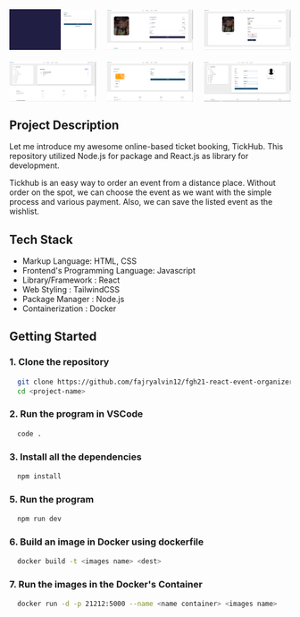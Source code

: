 <div style="display: grid; grid-template-columns: repeat(3, 1fr); gap: 20px; grid-template-rows: auto auto; align-items: center; justify-items: center">
  <img src="/src/assets/portfolio/Tickhub_AuthLogin.png" alt="login" width="300">
  <img src="/src/assets/portfolio/Tickhub_BookingPage.png" alt="Booking" width="300">
  <img src="/src/assets/portfolio/Tickhub_DetailEvent.png" alt="Event" width="300">
  <img src="/src/assets/portfolio/Tickhub_MyBooking.png" alt="MyBooking" width="300">
  <img src="/src/assets/portfolio/Tickhub_Payment.png" alt="Payment" width="300">
  <img src="/src/assets/portfolio/Tickhub_Profile.png" alt="Profile" width="300">
</div>

<h2>Project Description</h2>

Let me introduce my awesome online-based ticket booking, TickHub. This repository utilized Node.js for package and React.js as library for development.

Tickhub is an easy way to order an event from a distance place. Without order on the spot, we can choose the event as we want with the simple process and various payment. Also, we can save the listed event as the wishlist.

<h2>Tech Stack</h2>

- Markup Language: HTML, CSS
- Frontend's Programming Language: Javascript
- Library/Framework : React
- Web Styling : TailwindCSS
- Package Manager : Node.js
- Containerization : Docker

<h2>Getting Started</h2>

<h3>1. Clone the repository</h3>
  
```sh
  git clone https://github.com/fajryalvin12/fgh21-react-event-organizer.git
  cd <project-name>
```

<h3>2. Run the program in VSCode</h3>

```sh
  code .
```

<h3>3. Install all the dependencies</h3>

```sh
  npm install
```

<h3>5. Run the program</h3>

```sh
  npm run dev
```

<h3>6. Build an image in Docker using dockerfile</h3>

```sh
  docker build -t <images name> <dest>
```

<h3>7. Run the images in the Docker's Container</h3>

```sh
  docker run -d -p 21212:5000 --name <name container> <images name>
```
